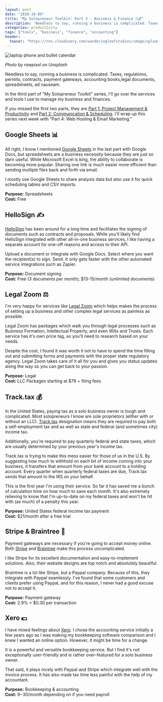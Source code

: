 ```yaml
---
layout: post
date: "2018-10-09"
title: "My Solopreneur Toolkit: Part 3 - Business & Finance 🗄💰"
description: 'Needless to say, running a business is complicated. Taxes, regulations, permits, contracts, payment gateways, accounting books,legal documents, spreadsheets, ad nauseam. In the third part of "My Solopreneur Toolkit" series, I''ll go over the services and tools I use to manage my business and finances.'
categories: productivity
tags: ["tools", "business", "finance", "accounting"]
header:
  teaser: "https://res.cloudinary.com/wanderingleafstudios/image/upload/b_auto,c_pad,g_center,h_630,w_1200/v1537890988/chrisjmears.com/blog/rawpixel-645294-unsplash.jpg"
---
```


![laptop phone and bullet calendar](https://res.cloudinary.com/wanderingleafstudios/image/upload/v1539098563/chrisjmears.com/blog/rawpixel-645294-unsplash.jpg)

<div class="text-right text-gray-500 text-sm mb-6">
  <em>Photo by rawpixel on Unsplash</em>
</div>

Needless to say, running a business is complicated. Taxes, regulations, permits, contracts, payment gateways, accounting books,legal documents, spreadsheets, ad nauseam.

In the third part of "My Solopreneur Toolkit" series, I'll go over the services and tools I use to manage my business and finances.

If you missed the first two parts, they are [Part 1: Project Management & Productivity](https://chrisjmears.com/blog/my-solopreneur-toolkit-part-1/) and [Part 2: Communication & Scheduling](https://chrisjmears.com/blog/my-solopreneur-toolkit-part-2/). I'll wrap up this series next week with "Part 4: Web Hosting & Email Marketing."

## Google Sheets 📊

All right, I know I mentioned [Google Sheets](https://www.google.com/sheets/about/) in the last part with Google Docs, but spreadsheets are a business necessity because they are just so darn useful. While Microsoft Excel is king, the ability to collaborate is becoming more popular. Sharing one link is much easier more efficient than sending multiple files back and forth via email.

I mostly use Google Sheets to share analysis data but also use it for quick scheduling tables and CSV imports.

**Purpose:** Spreadsheets<br>
**Cost:** Free

## HelloSign ✍️

[HelloSign](https://www.hellosign.com/) has been around for a long time and facilitates the signing of documents such as contracts and proposals. While you'll likely find HelloSign integrated with other all-in-one business services, I like having a separate account for one-off reasons and access to their API.

Upload a document or integrate with Google Docs. Select where you want the recipient(s) to sign. Send. It only gets faster with the other automated service integrations such as Zapier.

**Purpose:** Document signing<br>
**Cost:** Free (3 documents per month); \$13-15/month (unlimited documents)

## Legal Zoom ⚖️

I'm very happy for services like [Legal Zoom](https://www.legalzoom.com/) which helps makes the process of setting up a business and other complex legal services as painless as possible.

Legal Zoom has packages which walk you through legal processes such as Business Formation, Intellectual Property, and even Wills and Trusts. Each service has it's own price tag, so you'll need to research based on your needs.

Despite the cost, I found it was worth it not to have to spend the time filling out and submitting forms and payments with the proper state regulatory agency. Legal Zoom takes care of it all for you and gives you status updates along the way so you can get back to your passion.

**Purpose:** Legal<br>
**Cost:** LLC Packages starting at \$79 + filing fees

## Track.tax 💰

In the United States, paying tax as a solo business owner is tough and complicated. Most solopreneurs I know are sole proprietors (either with or without an LLC). [Track.tax](https://track.tax/) designation means they are required to pay both a self-employment tax and as well as state and federal (and sometimes city) income tax.

Additionally, you're required to pay quarterly federal and state taxes, which are usually determined by your previous year's income tax.

Track.tax is trying to make this mess easier for those of us in the U.S. By suggesting how much to withhold on each bit of income coming into your business, it transfers that amount from your bank account to a holding account. Every quarter when quarterly federal taxes are due, Track.tax sends that amount to the IRS on your behalf.

This is the first year I'm using their service. So far it has saved me a bunch of calculation time on how much to save each month. It's also extremely relieving to know that I'm up-to-date on my federal taxes and won't be hit with (as much) of a penalty this year.

**Purpose:** United States federal income tax payment<br>
**Cost:** \$21/month after a free trial

## Stripe & Braintree 💸

Payment gateways are necessary if you're going to accept money online. Both [Stripe](https://stripe.com/) and [Braintree](https://www.braintreepayments.com/) make this process uncomplicated.

I like Stripe for its excellent documentation and easy-to-implement solutions. Also, their website designs are top notch and absolutely beautiful.

Braintree is a lot like Stripe, but a Paypal company. Because of this, they integrate with Paypal seamlessly. I've found that some customers and clients prefer using Paypal, and for this reason, I never had a good excuse not to accept it.

**Purpose:** Payment gateway<br>
**Cost:** 2.9% + \$0.30 per transaction

## Xero 💵

I have mixed feelings about [Xero](https://www.xero.com/). I chose the accounting service initially a few years ago as I was making my bookkeeping software comparison and I knew I wanted an online option. However, it might be time for a change.

It is a powerful and versatile bookkeeping service. But I find it's not exceptionally user-friendly and is rather over-featured for a solo business owner.

That said, it plays nicely with Paypal and Stripe which integrate well with the invoice process. It has also made tax time less painful with the help of my accountant.

**Purpose:** Bookkeeping & accounting<br>
**Cost:** $9-$30/month depending on if you need payroll
